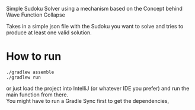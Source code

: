Simple Sudoku Solver using a mechanism based on the Concept behind Wave Function Collapse

Takes in a simple json file with the Sudoku you want to solve and tries to produce at least one valid solution.

# How to run
```
./gradlew assemble
./gradlew run
```

or just load the project into IntelliJ (or whatever IDE you prefer) and run the main function from there. <br>
You might have to run a Gradle Sync first to get the dependencies,